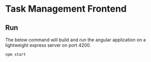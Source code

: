 # Task Management Frontend

## Run
The below command will build and run the angular application on a lightweight express server on port 4200.
```bash
npm start
```